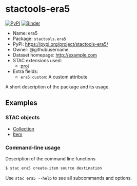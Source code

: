 # stactools-era5

[![PyPI](https://img.shields.io/pypi/v/stactools-era5)](https://pypi.org/project/stactools-era5/)
[![Binder](https://mybinder.org/badge_logo.svg)](https://mybinder.org/v2/gh/stactools-packages/era5/main?filepath=docs/installation_and_basic_usage.ipynb)

- Name: era5
- Package: `stactools.era5`
- PyPI: https://pypi.org/project/stactools-era5/
- Owner: @githubusername
- Dataset homepage: http://example.com
- STAC extensions used:
  - [proj](https://github.com/stac-extensions/projection/)
- Extra fields:
  - `era5:custom`: A custom attribute

A short description of the package and its usage.

## Examples

### STAC objects

- [Collection](examples/collection.json)
- [Item](examples/item/item.json)

### Command-line usage

Description of the command line functions

```bash
$ stac era5 create-item source destination
```

Use `stac era5 --help` to see all subcommands and options.
